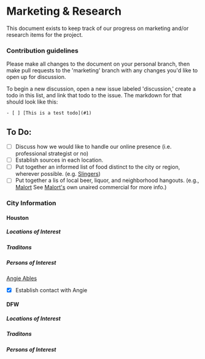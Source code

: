 # Marketing & Research

This document exists to keep track of our progress on marketing and/or research items for the project.

### Contribution guidelines

Please make all changes to the document on your personal branch, then make pull requests to the 'marketing' branch with any changes you'd like to open up for discussion.

To begin a new discussion, open a new issue labeled 'discussion,' create a todo in this list, and link that todo to the issue. The markdown for that should look like this:

``` gfm
- [ ] [This is a test todo](#1)
```

## To Do:

- [ ] Discuss how we would like to handle our online presence (i.e. professional strategist or no)
- [ ] Establish sources in each location.
- [ ] Put together an informed list of food distinct to the city or region, wherever possible. (e.g. [Slingers](http://en.wikipedia.org/wiki/Slinger))
- [ ] Put together a lis of local beer, liquor, and neighborhood hangouts. (e.g., [Malort](http://www.jeppsonsmalort.com/jm.html) See [Malort's](https://www.youtube.com/watch?v=q7s16ewP1RU) own unaired commercial for more info.)

### City Information

#### Houston
##### Locations of Interest
##### Traditons
##### Persons of Interest
[Angie Ables](https://www.facebook.com/angieables?fref=ts)
- [x] Establish contact with Angie

#### DFW
##### Locations of Interest
##### Traditons
##### Persons of Interest
